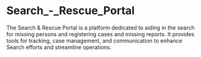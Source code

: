 # Search_-_Rescue_Portal
The Search &amp; Rescue Portal is a platform dedicated to aiding in the search for missing persons and registering cases and missing reports. It provides tools for tracking, case management, and communication to enhance Search efforts and streamline operations.
